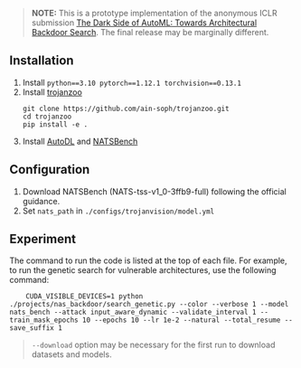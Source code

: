 
> **NOTE:** This is a prototype implementation of the anonymous ICLR submission [The Dark Side of AutoML: Towards Architectural Backdoor Search](https://openreview.net/forum?id=bsZULlDGXe). The final release may be marginally different.

## Installation

1. Install `python==3.10 pytorch==1.12.1 torchvision==0.13.1`
2. Install [trojanzoo](https://github.com/ain-soph/trojanzoo)
    ```
    git clone https://github.com/ain-soph/trojanzoo.git
    cd trojanzoo
    pip install -e .
    ```
3. Install [AutoDL](https://github.com/D-X-Y/AutoDL-Projects) and [NATSBench](https://github.com/D-X-Y/NATS-Bench)


## Configuration

1. Download NATSBench (NATS-tss-v1_0-3ffb9-full) following the official guidance.
2. Set `nats_path` in `./configs/trojanvision/model.yml`

## Experiment

The command to run the code is listed at the top of each file. For example, to run the genetic search for vulnerable architectures, use the following command:

```
    CUDA_VISIBLE_DEVICES=1 python ./projects/nas_backdoor/search_genetic.py --color --verbose 1 --model nats_bench --attack input_aware_dynamic --validate_interval 1 --train_mask_epochs 10 --epochs 10 --lr 1e-2 --natural --total_resume --save_suffix 1
```

> `--download` option may be necessary for the first run to download datasets and models.
